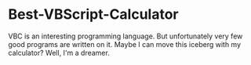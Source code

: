 # Best-VBScript-Calculator
VBC is an interesting programming language. But unfortunately very few good programs are written on it. Maybe I can move this iceberg with my calculator? Well, I'm a dreamer.
